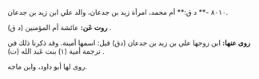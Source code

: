 ٨٠١٠ -** د ق:** أم محمد، امرأة زيد بن جدعان، والد علي ابن زيد بن جدعان.

**روت عَن:** عائشة أم المؤمنين (د ق) .

**روى عنها:** ابن زوجها علي بن زيد بن جدعان (دق) قيل: اسمها أمينة. وقد ذكرنا ذلك في ترجمة أمية (١) بنت عَبد الله (ت) .

روى لها أبو داود، وابن ماجه.